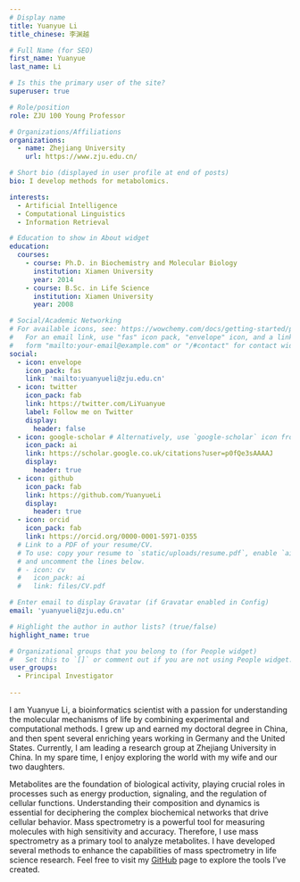 ```yaml
---
# Display name
title: Yuanyue Li
title_chinese: 李渊越

# Full Name (for SEO)
first_name: Yuanyue
last_name: Li

# Is this the primary user of the site?
superuser: true

# Role/position
role: ZJU 100 Young Professor

# Organizations/Affiliations
organizations:
  - name: Zhejiang University
    url: https://www.zju.edu.cn/

# Short bio (displayed in user profile at end of posts)
bio: I develop methods for metabolomics.

interests:
  - Artificial Intelligence
  - Computational Linguistics
  - Information Retrieval

# Education to show in About widget
education:
  courses:
    - course: Ph.D. in Biochemistry and Molecular Biology
      institution: Xiamen University
      year: 2014
    - course: B.Sc. in Life Science
      institution: Xiamen University
      year: 2008

# Social/Academic Networking
# For available icons, see: https://wowchemy.com/docs/getting-started/page-builder/#icons
#   For an email link, use "fas" icon pack, "envelope" icon, and a link in the
#   form "mailto:your-email@example.com" or "/#contact" for contact widget.
social:
  - icon: envelope
    icon_pack: fas
    link: 'mailto:yuanyueli@zju.edu.cn'
  - icon: twitter
    icon_pack: fab
    link: https://twitter.com/LiYuanyue
    label: Follow me on Twitter
    display:
      header: false
  - icon: google-scholar # Alternatively, use `google-scholar` icon from `ai` icon pack
    icon_pack: ai
    link: https://scholar.google.co.uk/citations?user=p0fQe3sAAAAJ
    display:
      header: true
  - icon: github
    icon_pack: fab
    link: https://github.com/YuanyueLi
    display:
      header: true
  - icon: orcid
    icon_pack: fab
    link: https://orcid.org/0000-0001-5971-0355
  # Link to a PDF of your resume/CV.
  # To use: copy your resume to `static/uploads/resume.pdf`, enable `ai` icons in `params.yaml`,
  # and uncomment the lines below.
  # - icon: cv
  #   icon_pack: ai
  #   link: files/CV.pdf

# Enter email to display Gravatar (if Gravatar enabled in Config)
email: 'yuanyueli@zju.edu.cn'

# Highlight the author in author lists? (true/false)
highlight_name: true

# Organizational groups that you belong to (for People widget)
#   Set this to `[]` or comment out if you are not using People widget.
user_groups:
  - Principal Investigator
  
---
```


I am Yuanyue Li, a bioinformatics scientist with a passion for understanding the molecular mechanisms of life by combining experimental and computational methods. I grew up and earned my doctoral degree in China, and then spent several enriching years working in Germany and the United States. Currently, I am leading a research group at Zhejiang University in China. In my spare time, I enjoy exploring the world with my wife and our two daughters.

Metabolites are the foundation of biological activity, playing crucial roles in processes such as energy production, signaling, and the regulation of cellular functions. Understanding their composition and dynamics is essential for deciphering the complex biochemical networks that drive cellular behavior. Mass spectrometry is a powerful tool for measuring molecules with high sensitivity and accuracy. Therefore, I use mass spectrometry as a primary tool to analyze metabolites. I have developed several methods to enhance the capabilities of mass spectrometry in life science research. Feel free to visit my [GitHub](https://github.com/YuanyueLi) page to explore the tools I’ve created.
